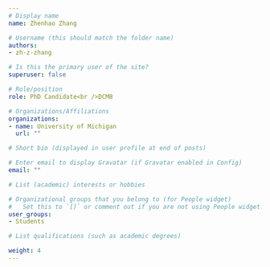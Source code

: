 ```yaml
---
# Display name
name: Zhenhao Zhang

# Username (this should match the folder name)
authors: 
- zh-z-zhang

# Is this the primary user of the site?
superuser: false

# Role/position
role: PhD Candidate<br />DCMB

# Organizations/Affiliations
organizations:
- name: University of Michigan
  url: ""

# Short bio (displayed in user profile at end of posts)

# Enter email to display Gravatar (if Gravatar enabled in Config)
email: ""

# List (academic) interests or hobbies

# Organizational groups that you belong to (for People widget)
#   Set this to `[]` or comment out if you are not using People widget.
user_groups: 
- Students

# List qualifications (such as academic degrees)

weight: 4
---
```

